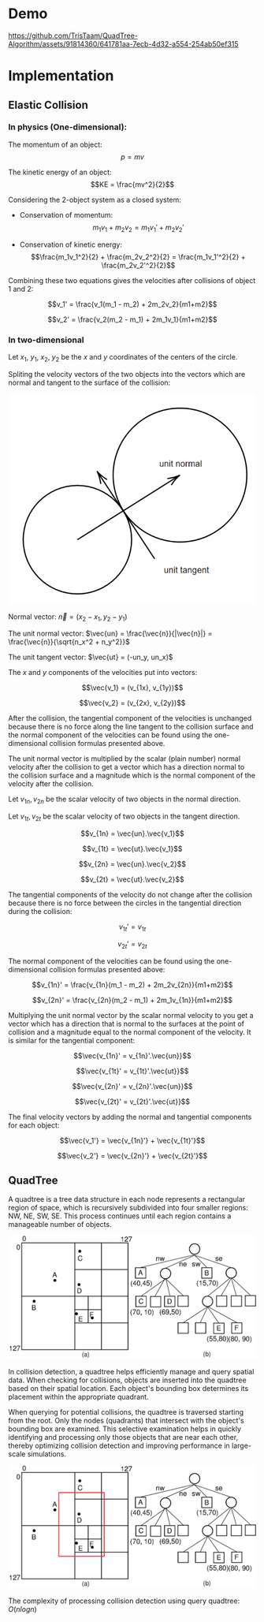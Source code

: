 # Demo

https://github.com/TrisTaam/QuadTree-Algorithm/assets/91814360/641781aa-7ecb-4d32-a554-254ab50ef315

# Implementation

## Elastic Collision

### In physics (One-dimensional):

The momentum of an object: $$p = mv$$

The kinetic energy of an object: $$KE = \frac{mv^2}{2}$$

Considering the 2-object system as a closed system:

- Conservation of momentum: $$m_1v_1 + m_2v_2 = m_1v_1' + m_2v_2'$$

- Conservation of kinetic energy: $$\frac{m_1v_1^2}{2} + \frac{m_2v_2^2}{2} = \frac{m_1v_1'^2}{2} +
  \frac{m_2v_2'^2}{2}$$

Combining these two equations gives the velocities after collisions of object 1 and 2:

$$v_1' = \frac{v_1(m_1 - m_2) + 2m_2v_2}{m1+m2}$$

$$v_2' = \frac{v_2(m_2 - m_1) + 2m_1v_1}{m1+m2}$$

### In two-dimensional

Let $x_1$, $y_1$, $x_2$, $y_2$ be the $x$ and $y$ coordinates of the centers of the circle.

Spliting the velocity vectors of the two objects into the vectors which are normal and tangent to the surface of the
collision:

![](resources/image1.png)

Normal vector: $\vec{n} = (x_2 - x_1, y_2 - y_1)$

The unit normal vector: $\vec{un} = \frac{\vec{n}}{|\vec{n}|} = \frac{\vec{n}}{\sqrt{n_x^2 + n_y^2}}$

The unit tangent vector: $\vec{ut} = (-un_y, un_x)$

The $x$ and $y$ components of the velocities put into vectors:

$$\vec{v_1} = (v_{1x}, v_{1y})$$

$$\vec{v_2} = (v_{2x}, v_{2y})$$

After the collision, the tangential component of the velocities is unchanged because there is no force along the line
tangent to the collision surface and the normal component of the velocities can be found using the one-dimensional
collision formulas presented above.

The unit normal vector is multiplied by the scalar (plain number) normal velocity after the collision to get a vector
which has a direction normal to the collision surface and a magnitude which is the normal component of the velocity
after the collision.

Let $v_{1n}, v_{2n}$ be the scalar velocity of two objects in the normal direction.

Let $v_{1t}, v_{2t}$ be the scalar velocity of two objects in the tangent direction.

$$v_{1n} = \vec{un}.\vec{v_1}$$

$$v_{1t} = \vec{ut}.\vec{v_1}$$

$$v_{2n} = \vec{un}.\vec{v_2}$$

$$v_{2t} = \vec{ut}.\vec{v_2}$$

The tangential components of the velocity do not change after the collision because there is no force between the
circles in the tangential direction during the collision:

$$v_{1t}' = v_{1t}$$

$$v_{2t}' = v_{2t}$$

The normal component of the velocities can be found using the one-dimensional collision formulas presented above:

$$v_{1n}' = \frac{v_{1n}(m_1 - m_2) + 2m_2v_{2n}}{m1+m2}$$

$$v_{2n}' = \frac{v_{2n}(m_2 - m_1) + 2m_1v_{1n}}{m1+m2}$$

Multiplying the unit normal vector by the scalar normal velocity to you get a vector which has a direction that is
normal to the surfaces at the point of collision and a magnitude equal to the normal component of the velocity. It is
similar for the tangential component:

$$\vec{v_{1n}' = v_{1n}'.\vec{un}}$$

$$\vec{v_{1t}' = v_{1t}'.\vec{ut}}$$

$$\vec{v_{2n}' = v_{2n}'.\vec{un}}$$

$$\vec{v_{2t}' = v_{2t}'.\vec{ut}}$$

The final velocity vectors by adding the normal and tangential components for each object:

$$\vec{v_1'} = \vec{v_{1n}'} + \vec{v_{1t}'}$$

$$\vec{v_2'} = \vec{v_{2n}'} + \vec{v_{2t}'}$$

## QuadTree

A quadtree is a tree data structure in each node represents a rectangular region of space, which is recursively
subdivided into four smaller regions: NW, NE, SW, SE. This process continues until each region contains a manageable
number of objects.

![](resources/image2.png)

In collision detection, a quadtree helps efficiently manage and query spatial data. When checking for collisions,
objects are inserted into the quadtree based on their spatial location. Each object's bounding box determines its
placement within the appropriate quadrant.

When querying for potential collisions, the quadtree is traversed starting from the root. Only the nodes (quadrants)
that intersect with the object's bounding box are examined. This selective examination helps in quickly identifying and
processing only those objects that are near each other, thereby optimizing collision detection and improving performance
in large-scale simulations.

![](resources/image3.png)

The complexity of processing collision detection using query quadtree: $O(nlogn)$
